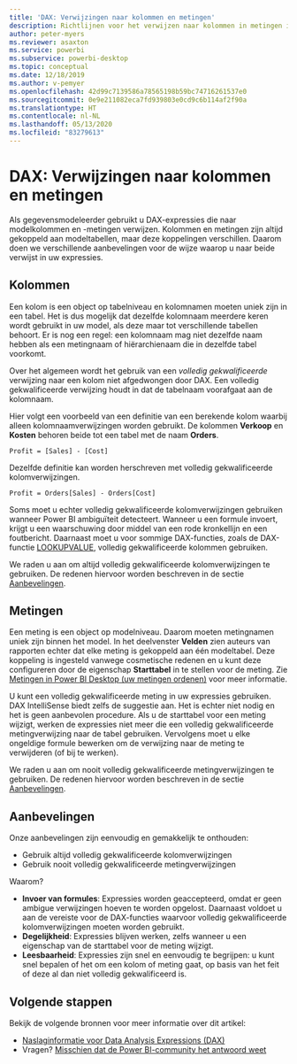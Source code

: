 ```yaml
---
title: 'DAX: Verwijzingen naar kolommen en metingen'
description: Richtlijnen voor het verwijzen naar kolommen in metingen in uw DAX-expressies.
author: peter-myers
ms.reviewer: asaxton
ms.service: powerbi
ms.subservice: powerbi-desktop
ms.topic: conceptual
ms.date: 12/18/2019
ms.author: v-pemyer
ms.openlocfilehash: 42d99c7139586a78565198b59bc74716261537e0
ms.sourcegitcommit: 0e9e211082eca7fd939803e0cd9c6b114af2f90a
ms.translationtype: HT
ms.contentlocale: nl-NL
ms.lasthandoff: 05/13/2020
ms.locfileid: "83279613"
---
```

# <a name="dax-column-and-measure-references"></a>DAX: Verwijzingen naar kolommen en metingen

Als gegevensmodeleerder gebruikt u DAX-expressies die naar modelkolommen en -metingen verwijzen. Kolommen en metingen zijn altijd gekoppeld aan modeltabellen, maar deze koppelingen verschillen. Daarom doen we verschillende aanbevelingen voor de wijze waarop u naar beide verwijst in uw expressies.

## <a name="columns"></a>Kolommen

Een kolom is een object op tabelniveau en kolomnamen moeten uniek zijn in een tabel. Het is dus mogelijk dat dezelfde kolomnaam meerdere keren wordt gebruikt in uw model, als deze maar tot verschillende tabellen behoort. Er is nog een regel: een kolomnaam mag niet dezelfde naam hebben als een metingnaam of hiërarchienaam die in dezelfde tabel voorkomt.

Over het algemeen wordt het gebruik van een _volledig gekwalificeerde_ verwijzing naar een kolom niet afgedwongen door DAX. Een volledig gekwalificeerde verwijzing houdt in dat de tabelnaam voorafgaat aan de kolomnaam.

Hier volgt een voorbeeld van een definitie van een berekende kolom waarbij alleen kolomnaamverwijzingen worden gebruikt. De kolommen **Verkoop** en **Kosten** behoren beide tot een tabel met de naam **Orders**.

```dax
Profit = [Sales] - [Cost]
```

Dezelfde definitie kan worden herschreven met volledig gekwalificeerde kolomverwijzingen.

```dax
Profit = Orders[Sales] - Orders[Cost]
```

Soms moet u echter volledig gekwalificeerde kolomverwijzingen gebruiken wanneer Power BI ambiguïteit detecteert. Wanneer u een formule invoert, krijgt u een waarschuwing door middel van een rode kronkellijn en een foutbericht. Daarnaast moet u voor sommige DAX-functies, zoals de DAX-functie [LOOKUPVALUE](/dax/lookupvalue-function-dax), volledig gekwalificeerde kolommen gebruiken.

We raden u aan om altijd volledig gekwalificeerde kolomverwijzingen te gebruiken. De redenen hiervoor worden beschreven in de sectie [Aanbevelingen](#recommendations).

## <a name="measures"></a>Metingen

Een meting is een object op modelniveau. Daarom moeten metingnamen uniek zijn binnen het model. In het deelvenster **Velden** zien auteurs van rapporten echter dat elke meting is gekoppeld aan één modeltabel. Deze koppeling is ingesteld vanwege cosmetische redenen en u kunt deze configureren door de eigenschap **Starttabel** in te stellen voor de meting. Zie [Metingen in Power BI Desktop (uw metingen ordenen)](../transform-model/desktop-measures.md#organizing-your-measures) voor meer informatie.

U kunt een volledig gekwalificeerde meting in uw expressies gebruiken. DAX IntelliSense biedt zelfs de suggestie aan. Het is echter niet nodig en het is geen aanbevolen procedure. Als u de starttabel voor een meting wijzigt, werken de expressies niet meer die een volledig gekwalificeerde metingverwijzing naar de tabel gebruiken. Vervolgens moet u elke ongeldige formule bewerken om de verwijzing naar de meting te verwijderen (of bij te werken).

We raden u aan om nooit volledig gekwalificeerde metingverwijzingen te gebruiken. De redenen hiervoor worden beschreven in de sectie [Aanbevelingen](#recommendations).

## <a name="recommendations"></a>Aanbevelingen

Onze aanbevelingen zijn eenvoudig en gemakkelijk te onthouden:

- Gebruik altijd volledig gekwalificeerde kolomverwijzingen
- Gebruik nooit volledig gekwalificeerde metingverwijzingen

Waarom?

- **Invoer van formules**: Expressies worden geaccepteerd, omdat er geen ambigue verwijzingen hoeven te worden opgelost. Daarnaast voldoet u aan de vereiste voor de DAX-functies waarvoor volledig gekwalificeerde kolomverwijzingen moeten worden gebruikt.
- **Degelijkheid**: Expressies blijven werken, zelfs wanneer u een eigenschap van de starttabel voor de meting wijzigt.
- **Leesbaarheid**: Expressies zijn snel en eenvoudig te begrijpen: u kunt snel bepalen of het om een kolom of meting gaat, op basis van het feit of deze al dan niet volledig gekwalificeerd is.

## <a name="next-steps"></a>Volgende stappen

Bekijk de volgende bronnen voor meer informatie over dit artikel:

- [Naslaginformatie voor Data Analysis Expressions (DAX)](/dax/)
- Vragen? [Misschien dat de Power BI-community het antwoord weet](https://community.powerbi.com/)

